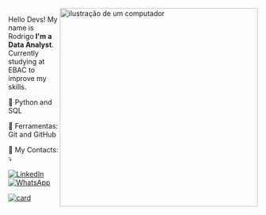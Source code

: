 <img src="https://raw.githubusercontent.com/MicaelliMedeiros/micaellimedeiros/master/image/computer-illustration.png" alt="ilustração de um computador" min-width="400px" max-width="400px" width="400px" align="right">

<p align="left"> 
  Hello Devs! My name is Rodrigo<strong> I'm a Data Analyst</strong>.<br>
  Currently studying at EBAC to improve my skills.
</p>

<p align="left">
  🦄 Python and SQL
</p>

<p align="left">
  💼 Ferramentas: Git and GitHub
</p>

<p align="left">
  💌 My Contacts: ⤵️
</p>

<p align="left">
  <a href="https://www.linkedin.com/in/rodrigo-adriano-kreusch-239ab8213/" title="LinkedIn">
  <img src="https://img.shields.io/badge/-Linkedin-0e76a8?style=flat-square&logo=Linkedin&logoColor=white&link=LINK-DO-SEU-LINKEDIN" alt="LinkedIn"/></a>
  <a href="https://w.app/ZRhnEF" title="WhatsApp">
  <img src="https://img.shields.io/badge/-WhatsApp-25d366?style=flat-square&labelColor=25d366&logo=whatsapp&logoColor=white&link=API-DO-SEU-WHATSAPP" alt="WhatsApp"/></a>
</p>

[![card](https://github-readme-stats.vercel.app/api?username=meepyss&theme=radical&show_icons=true)](https://github.com/anuraghazra/github-readme-stats)


          
